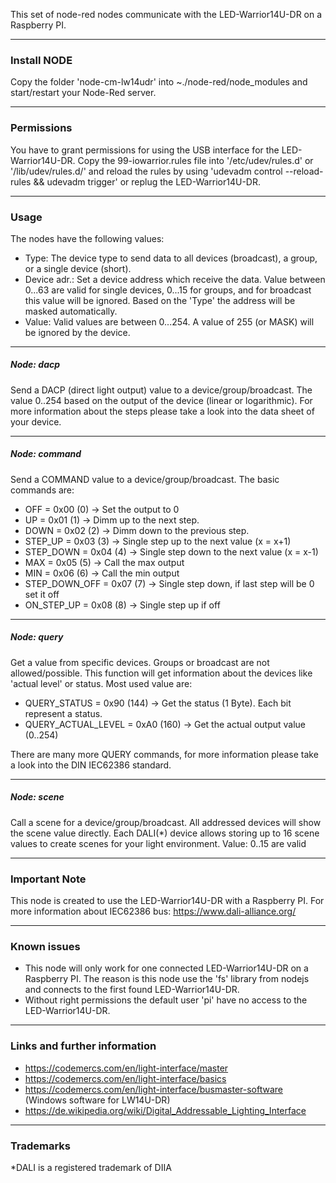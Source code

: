 This set of node-red nodes communicate with the LED-Warrior14U-DR on a Raspberry PI.

------------

### Install NODE
Copy the folder 'node-cm-lw14udr' into ~./node-red/node_modules and start/restart your Node-Red server.

------------


### Permissions
You have to grant permissions for using the USB interface for the LED-Warrior14U-DR.
Copy the 99-iowarrior.rules file into '/etc/udev/rules.d' or '/lib/udev/rules.d/' and
reload the rules by using 'udevadm control --reload-rules && udevadm trigger' or replug the 
LED-Warrior14U-DR.

------------

### Usage
The nodes have the following values:

- Type: The device type to send data to all devices (broadcast), a group, or a single device (short).
- Device adr.: Set a device address which receive the data. Value between 0...63 are valid for single devices, 0...15 for groups, and for broadcast this value will be ignored. Based on the 'Type' the address  will be masked automatically.
- Value: Valid values are between 0...254. A value of 255 (or MASK) will be ignored by the device.

------------


##### Node: dacp
Send a DACP (direct light output) value to a device/group/broadcast. The value 0..254 based on the output of the device (linear or logarithmic). For more information about the steps please take a look into the data sheet of your device.

------------

##### Node: command
Send a COMMAND value to a device/group/broadcast. The basic commands are:

- OFF = 0x00 (0)        -> Set the output to 0
- UP = 0x01 (1)       -> Dimm up to the next step.
- DOWN = 0x02 (2)       -> Dimm down to the previous step.
- STEP_UP = 0x03 (3)       -> Single step up to the next value (x = x+1)
- STEP_DOWN = 0x04 (4)       -> Single step down to the next value (x = x-1)
- MAX = 0x05 (5)       -> Call the max output
- MIN = 0x06 (6)       -> Call the min output
- STEP_DOWN_OFF = 0x07 (7)       -> Single step down, if last step will be 0 set it off
- ON_STEP_UP = 0x08 (8)       -> Single step up if off

------------

##### Node: query
Get a value from specific devices. Groups or broadcast are not allowed/possible.
This function will get information about the devices like 'actual level' or status.
Most used value are:

- QUERY_STATUS = 0x90 (144)      -> Get the status (1 Byte). Each bit represent a status.
- QUERY_ACTUAL_LEVEL = 0xA0 (160)      -> Get the actual output value (0..254)

There are many more QUERY commands, for more information please take a look into the DIN IEC62386 standard.

------------

##### Node: scene
Call a scene for a device/group/broadcast. All addressed devices will show the scene value directly.
Each DALI(*) device allows storing up to 16 scene values to create scenes for your light environment. Value: 0..15 are valid

------------

### Important Note
This node is created to use the LED-Warrior14U-DR with a Raspberry PI.
For more information about IEC62386 bus: https://www.dali-alliance.org/

------------

### Known issues
- This node will only work for one connected LED-Warrior14U-DR on a Raspberry PI.
  The reason is this node use the 'fs' library from nodejs and connects to the first found LED-Warrior14U-DR.
- Without right permissions the default user 'pi' have no access to the LED-Warrior14U-DR.

------------


### Links and further information
- https://codemercs.com/en/light-interface/master
- https://codemercs.com/en/light-interface/basics
- https://codemercs.com/en/light-interface/busmaster-software (Windows software for LW14U-DR)
- https://de.wikipedia.org/wiki/Digital_Addressable_Lighting_Interface

------------

### Trademarks
*DALI is a registered trademark of DIIA
